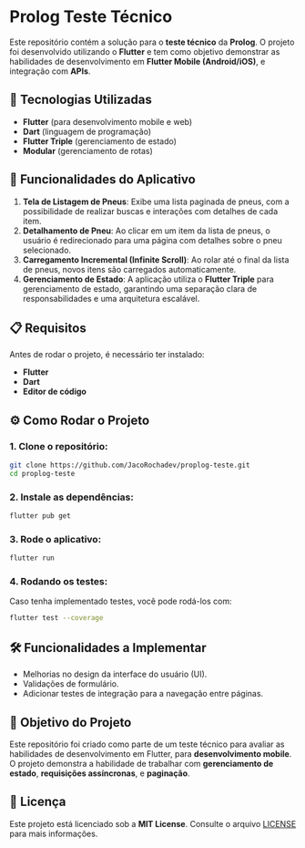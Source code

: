 # Prolog Teste Técnico

Este repositório contém a solução para o **teste técnico** da **Prolog**. O projeto foi desenvolvido utilizando o **Flutter** e tem como objetivo demonstrar as habilidades de desenvolvimento em **Flutter Mobile (Android/iOS)**, e integração com **APIs**.

## 🚀 Tecnologias Utilizadas

- **Flutter** (para desenvolvimento mobile e web)
- **Dart** (linguagem de programação)
- **Flutter Triple** (gerenciamento de estado)
- **Modular** (gerenciamento de rotas)

## 📱 Funcionalidades do Aplicativo

1. **Tela de Listagem de Pneus**: Exibe uma lista paginada de pneus, com a possibilidade de realizar buscas e interações com detalhes de cada item.
2. **Detalhamento de Pneu**: Ao clicar em um item da lista de pneus, o usuário é redirecionado para uma página com detalhes sobre o pneu selecionado.
3. **Carregamento Incremental (Infinite Scroll)**: Ao rolar até o final da lista de pneus, novos itens são carregados automaticamente.
4. **Gerenciamento de Estado**: A aplicação utiliza o **Flutter Triple** para gerenciamento de estado, garantindo uma separação clara de responsabilidades e uma arquitetura escalável.

## 📋 Requisitos

Antes de rodar o projeto, é necessário ter instalado:

- **Flutter** 
- **Dart**
- **Editor de código**

## ⚙️ Como Rodar o Projeto

### 1. Clone o repositório:

```bash
git clone https://github.com/JacoRochadev/proplog-teste.git
cd proplog-teste
```

### 2. Instale as dependências:

```bash
flutter pub get
```

### 3. Rode o aplicativo:

```bash
flutter run
```

### 4. Rodando os testes:

Caso tenha implementado testes, você pode rodá-los com:

```bash
flutter test --coverage
```

## 🛠️ Funcionalidades a Implementar

- Melhorias no design da interface do usuário (UI).
- Validações de formulário.
- Adicionar testes de integração para a navegação entre páginas.

## 🎯 Objetivo do Projeto

Este repositório foi criado como parte de um teste técnico para avaliar as habilidades de desenvolvimento em Flutter, para **desenvolvimento mobile**. O projeto demonstra a habilidade de trabalhar com **gerenciamento de estado**, **requisições assíncronas**, e **paginação**.

## 📄 Licença

Este projeto está licenciado sob a **MIT License**. Consulte o arquivo [LICENSE](LICENSE) para mais informações.